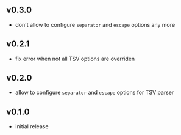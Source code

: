 ## v0.3.0

- don't allow to configure `separator` and `escape` options any more

## v0.2.1

- fix error when not all TSV options are overriden

## v0.2.0

- allow to configure `separator` and `escape` options for TSV parser

## v0.1.0

- initial release
